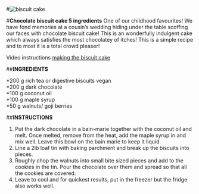 #![biscuit cake](https://thehappypear.ie/wp-content/uploads/2021/07/4AA6E0E9-E817-494B-989F-82116BC7C5A7-1-2048x2048.jpg)

#**Chocolate biscuit cake 5 ingredients**
One of our childhood favourites! We have fond memories at a cousin’s wedding hiding under the table scoffing our faces with chocolate biscuit cake! 
This is an wonderfully indulgent cake which always satisfies the most chocolatey of itches! This is a simple recipe and to most it is a total crowd pleaser!

Video instructions [making the biscuit cake](https://thehappypear.ie/recipes/chocolate-biscuit-cake-with-5-ingredients/#recipe-video)

##**INGREDIENTS**
 
*200 g rich tea or digestive biscuits vegan  
*200 g dark chocolate  
*100 g coconut oil  
*100 g maple syrup  
*50 g walnuts/ goji berries  

##**INSTRUCTIONS**
 
1. Put the dark chocolate in a bain-marie together with the coconut oil and melt. 
   Once melted, remove from the heat, add the maple syrup in and mix well. Leave this bowl on the bain marie to keep it liquid.
2. Line a 2lb loaf tin with baking parchment and break up the biscuits into pieces.
3. Roughly chop the walnuts into small bite sized pieces and add to the cookies in the tin. Pour the chocolate over them and spread so that all the cookies are covered.
4. Leave to cool and for quickest results, put in the freezer but the fridge also works well.
